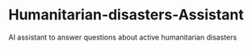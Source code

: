 # Humanitarian-disasters-Assistant
AI assistant to answer questions about active humanitarian disasters
